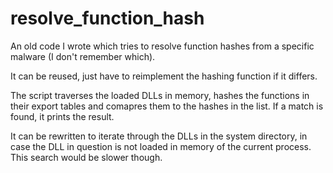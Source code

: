 # resolve_function_hash
An old code I wrote which tries to resolve function hashes from a specific malware (I don't remember which). 

It can be reused, just have to reimplement the hashing function if it differs.

The script traverses the loaded DLLs in memory, hashes the functions in their export tables and comapres them to the hashes in the list.
If a match is found, it prints the result.

It can be rewritten to iterate through the DLLs in the system directory, in case the DLL in question is not loaded in memory of the current process.
This search would be slower though.
